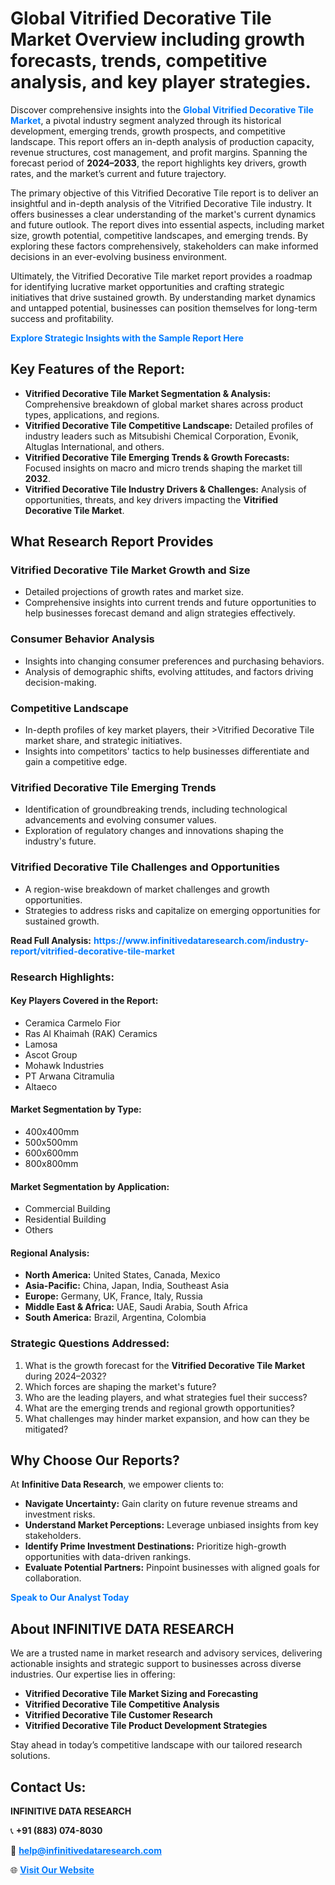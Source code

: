 <h1>Global Vitrified Decorative Tile Market Overview including growth forecasts, trends, competitive analysis, and key player strategies.</h1>
<p>
Discover comprehensive insights into the 
<a href="https://www.infinitivedataresearch.com/industry-report/vitrified-decorative-tile-market" rel="dofollow" style="color: #007BFF; text-decoration: none;"><strong>Global Vitrified Decorative Tile Market</strong></a>, a pivotal industry segment analyzed through its historical development, emerging trends, growth prospects, and competitive landscape. This report offers an in-depth analysis of production capacity, revenue structures, cost management, and profit margins. Spanning the forecast period of <strong>2024–2033</strong>, the report highlights key drivers, growth rates, and the market’s current and future trajectory.
</p>
<p>
The primary objective of this Vitrified Decorative Tile report is to deliver an insightful and in-depth analysis of the Vitrified Decorative Tile industry. It offers businesses a clear understanding of the market's current dynamics and future outlook. The report dives into essential aspects, including market size, growth potential, competitive landscapes, and emerging trends. By exploring these factors comprehensively, stakeholders can make informed decisions in an ever-evolving business environment.
</p>
<p>
Ultimately, the Vitrified Decorative Tile market report provides a roadmap for identifying lucrative market opportunities and crafting strategic initiatives that drive sustained growth. By understanding market dynamics and untapped potential, businesses can position themselves for long-term success and profitability.
</p>
<p>
<a href="https://www.infinitivedataresearch.com/request-sample/reportId=105613" style="color: #007BFF; text-decoration: none;"><strong>Explore Strategic Insights with the Sample Report Here</strong></a>
</p>

<h2>Key Features of the Report:</h2>
<ul>
<li><strong>Vitrified Decorative Tile Market Segmentation & Analysis:</strong> Comprehensive breakdown of global market shares across product types, applications, and regions.</li>
<li><strong>Vitrified Decorative Tile Competitive Landscape:</strong> Detailed profiles of industry leaders such as Mitsubishi Chemical Corporation, Evonik, Altuglas International, and others.</li>
<li><strong>Vitrified Decorative Tile Emerging Trends & Growth Forecasts:</strong> Focused insights on macro and micro trends shaping the market till <strong>2032</strong>.</li>
<li><strong>Vitrified Decorative Tile Industry Drivers & Challenges:</strong> Analysis of opportunities, threats, and key drivers impacting the <strong>Vitrified Decorative Tile Market</strong>.</li>
</ul>

<h2>What Research Report Provides</h2>
<h3>Vitrified Decorative Tile Market Growth and Size</h3>
<ul>
<li>Detailed projections of growth rates and market size.</li>
<li>Comprehensive insights into current trends and future opportunities to help businesses forecast demand and align strategies effectively.</li>
</ul>

<h3>Consumer Behavior Analysis</h3>
<ul>
<li>Insights into changing consumer preferences and purchasing behaviors.</li>
<li>Analysis of demographic shifts, evolving attitudes, and factors driving decision-making.</li>
</ul>

<h3>Competitive Landscape</h3>
<ul>
<li>In-depth profiles of key market players, their >Vitrified Decorative Tile market share, and strategic initiatives.</li>
<li>Insights into competitors' tactics to help businesses differentiate and gain a competitive edge.</li>
</ul>

<h3>Vitrified Decorative Tile Emerging Trends</h3>
<ul>
<li>Identification of groundbreaking trends, including technological advancements and evolving consumer values.</li>
<li>Exploration of regulatory changes and innovations shaping the industry's future.</li>
</ul>

<h3>Vitrified Decorative Tile Challenges and Opportunities</h3>
<ul>
<li>A region-wise breakdown of market challenges and growth opportunities.</li>
<li>Strategies to address risks and capitalize on emerging opportunities for sustained growth.</li>
</ul>
<p><strong>Read Full Analysis:</strong> <a href="https://www.infinitivedataresearch.com/industry-report/vitrified-decorative-tile-market" rel="dofollow" style="color: #007BFF; text-decoration: none;"><strong>https://www.infinitivedataresearch.com/industry-report/vitrified-decorative-tile-market</strong></a></p>
<h3>Research Highlights:</h3>
<h4>Key Players Covered in the Report:</h4>
<ul><li>Ceramica Carmelo Fior</li><li>Ras Al Khaimah (RAK) Ceramics</li><li>Lamosa</li><li>Ascot Group</li><li>Mohawk Industries</li><li>PT Arwana Citramulia</li><li>Altaeco</li></ul>
<h4>Market Segmentation by Type:</h4>
<ul><li>400x400mm</li><li>500x500mm</li><li>600x600mm</li><li>800x800mm</li></ul>
<h4>Market Segmentation by Application:</h4>
<ul><li>Commercial Building</li><li>Residential Building</li><li>Others</li></ul>

<h4>Regional Analysis:</h4>
<ul>
<li><strong>North America:</strong> United States, Canada, Mexico</li>
<li><strong>Asia-Pacific:</strong> China, Japan, India, Southeast Asia</li>
<li><strong>Europe:</strong> Germany, UK, France, Italy, Russia</li>
<li><strong>Middle East & Africa:</strong> UAE, Saudi Arabia, South Africa</li>
<li><strong>South America:</strong> Brazil, Argentina, Colombia</li>
</ul>

<h3>Strategic Questions Addressed:</h3>
<ol>
<li>What is the growth forecast for the <strong>Vitrified Decorative Tile Market</strong> during 2024–2032?</li>
<li>Which forces are shaping the market's future?</li>
<li>Who are the leading players, and what strategies fuel their success?</li>
<li>What are the emerging trends and regional growth opportunities?</li>
<li>What challenges may hinder market expansion, and how can they be mitigated?</li>
</ol>

<h2>Why Choose Our Reports?</h2>
<p>At <strong>Infinitive Data Research</strong>, we empower clients to:</p>
<ul>
<li><strong>Navigate Uncertainty:</strong> Gain clarity on future revenue streams and investment risks.</li>
<li><strong>Understand Market Perceptions:</strong> Leverage unbiased insights from key stakeholders.</li>
<li><strong>Identify Prime Investment Destinations:</strong> Prioritize high-growth opportunities with data-driven rankings.</li>
<li><strong>Evaluate Potential Partners:</strong> Pinpoint businesses with aligned goals for collaboration.</li>
</ul>
<p><a href="https://www.infinitivedataresearch.com/industry-report/vitrified-decorative-tile-market" rel="dofollow" style="color: #007BFF; text-decoration: none;"><strong>Speak to Our Analyst Today</strong></a></p>

<h2>About INFINITIVE DATA RESEARCH</h2>
<p>We are a trusted name in market research and advisory services, delivering actionable insights and strategic support to businesses across diverse industries. Our expertise lies in offering:</p>
<ul>
<li><strong>Vitrified Decorative Tile Market Sizing and Forecasting</strong></li>
<li><strong>Vitrified Decorative Tile Competitive Analysis</strong></li>
<li><strong>Vitrified Decorative Tile Customer Research</strong></li>
<li><strong>Vitrified Decorative Tile Product Development Strategies</strong></li>
</ul>
<p>Stay ahead in today’s competitive landscape with our tailored research solutions.</p>

<h2>Contact Us:</h2>
<p><strong>INFINITIVE DATA RESEARCH</strong></p>
<p>📞 <strong>+91 (883) 074-8030</strong></p>
<p>📧 <strong><a href="mailto:help@infinitivedataresearch.com" style="color: #007BFF;">help@infinitivedataresearch.com</a></strong></p>
<p>🌐 <strong><a href="https://www.infinitivedataresearch.com" rel="dofollow" style="color: #007BFF;">Visit Our Website</a></strong></p>